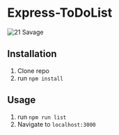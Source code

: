 # Express-ToDoList
![21 Savage](https://i.imgur.com/abYmuVG.png)

## Installation

1. Clone repo
2. run `npm install`

## Usage

1. run `npm run list`
2. Navigate to `localhost:3000`
